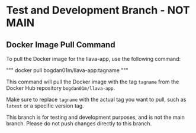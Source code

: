 # Test and Development Branch - NOT MAIN

## Docker Image Pull Command

To pull the Docker image for the llava-app, use the following command:

"""
docker pull bogdan01m/llava-app:tagname
"""

This command will pull the Docker image with the tag `tagname` from the Docker Hub repository `bogdan01m/llava-app`.

Make sure to replace `tagname` with the actual tag you want to pull, such as `latest` or a specific version tag.

This branch is for testing and development purposes, and is not the main branch. Please do not push changes directly to this branch.
